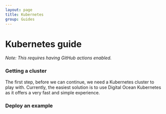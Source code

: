 ```yaml
---
layout: page
title: Kubernetes
group: Guides
---
```


# Kubernetes guide

*Note: This requires having GitHub actions enabled.*

### Getting a cluster

The first step, before we can continue, we need a Kubernetes cluster to play
with. Currently, the easiest solution is to use Digital Ocean Kubernetes as it
offers a very fast and simple experience.

### Deploy an example
